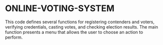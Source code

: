 # ONLINE-VOTING-SYSTEM
This code defines several functions for registering contenders and voters, verifying credentials, casting votes, and checking election results. The main function presents a menu that allows the user to choose an action to perform.
